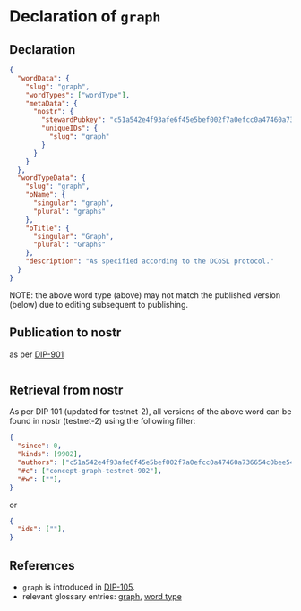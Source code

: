# Declaration of `graph`

## Declaration

```json
{
  "wordData": {
    "slug": "graph",
    "wordTypes": ["wordType"],
    "metaData": {
      "nostr": {
        "stewardPubkey": "c51a542e4f93afe6f45e5bef002f7a0efcc0a47460a736654c0bee5402c482fa",
        "uniqueIDs": {
          "slug": "graph"
        }
      }
    }
  },
  "wordTypeData": {
    "slug": "graph",
    "oName": {
      "singular": "graph",
      "plural": "graphs"
    },
    "oTitle": {
      "singular": "Graph",
      "plural": "Graphs"
    },
    "description": "As specified according to the DCoSL protocol."
  }
}
```

NOTE: the above word type (above) may not match the published version (below) due to editing subsequent to publishing.

## Publication to nostr

as per [DIP-901](../../networking/nostr/901.md)

```json

```

## Retrieval from nostr

As per DIP 101 (updated for testnet-2), all versions of the above word can be found in nostr (testnet-2) using the following filter:

```json
{
  "since": 0,
  "kinds": [9902],
  "authors": ["c51a542e4f93afe6f45e5bef002f7a0efcc0a47460a736654c0bee5402c482fa"],
  "#c": ["concept-graph-testnet-902"],
  "#w": [""],
}
```

or

```json
{
  "ids": [""],
}
```

## References

- `graph` is introduced in [DIP-105](../105.md).
- relevant glossary entries: [graph](../../../glossary/graph.md), [word type](../../../glossary/wordType.md)
